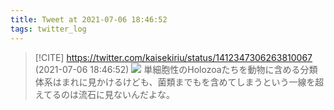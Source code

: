 ```yaml
---
title: Tweet at 2021-07-06 18:46:52
tags: twitter_log
---
```


> [!CITE] https://twitter.com/kaisekiriu/status/1412347306263810067 (2021-07-06 18:46:52)
> ![](https://twitter.com/kaisekiriu/status/1412347306263810067)
> 単細胞性のHolozoaたちを動物に含める分類体系はまれに見かけるけども、菌類までもを含めてしまうという一線を超えてるのは流石に見ないんだよな。
